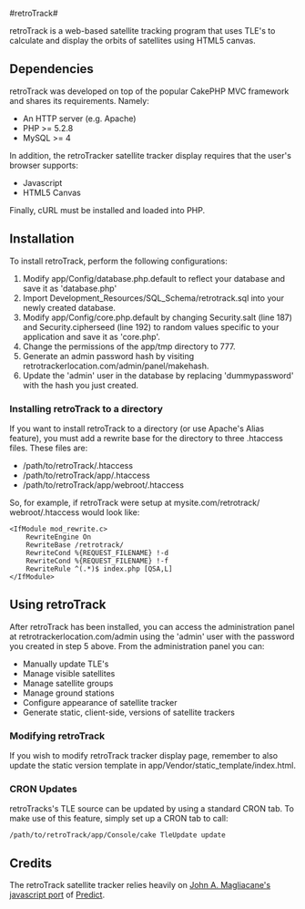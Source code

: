 #retroTrack#

retroTrack is a web-based satellite tracking program that uses TLE's to calculate and display the orbits of satellites using HTML5 canvas.

Dependencies
------------
retroTrack was developed on top of the popular CakePHP MVC framework and shares its requirements. Namely:
* An HTTP server (e.g. Apache)
* PHP >= 5.2.8
* MySQL >= 4

In addition, the retroTracker satellite tracker display requires that the user's browser supports:
* Javascript
* HTML5 Canvas

Finally, cURL must be installed and loaded into PHP.

Installation
------------
To install retroTrack, perform the following configurations:

1. Modify app/Config/database.php.default to reflect your database and save it as 'database.php'
2. Import Development_Resources/SQL_Schema/retrotrack.sql into your newly created database.
3. Modify app/Config/core.php.default by changing Security.salt (line 187) and Security.cipherseed (line 192) to random values specific to your application and save it as 'core.php'.
4. Change the permissions of the app/tmp directory to 777.
5. Generate an admin password hash by visiting retrotrackerlocation.com/admin/panel/makehash.
6. Update the 'admin' user in the database by replacing 'dummypassword' with the hash you just created.

### Installing retroTrack to a directory
If you want to install retroTrack to a directory (or use Apache's Alias feature), you must add a rewrite base for the directory to three .htaccess files. These files are:
* /path/to/retroTrack/.htaccess
* /path/to/retroTrack/app/.htaccess
* /path/to/retroTrack/app/webroot/.htaccess

So, for example, if retroTrack were setup at mysite.com/retrotrack/ webroot/.htaccess would look like:
```
<IfModule mod_rewrite.c>
    RewriteEngine On
	RewriteBase /retrotrack/
    RewriteCond %{REQUEST_FILENAME} !-d
    RewriteCond %{REQUEST_FILENAME} !-f
    RewriteRule ^(.*)$ index.php [QSA,L]
</IfModule>
```

Using retroTrack
----------------
After retroTrack has been installed, you can access the administration panel at retrotrackerlocation.com/admin using the 'admin' user with the password you created in step 5 above. From the administration panel you can:
* Manually update TLE's
* Manage visible satellites
* Manage satellite groups
* Manage ground stations
* Configure appearance of satellite tracker
* Generate static, client-side, versions of satellite trackers

### Modifying retroTrack
If you wish to modify retroTrack tracker display page, remember to also update the static version template in app/Vendor/static_template/index.html.

### CRON Updates
retroTracks's TLE source can be updated by using a standard CRON tab. To make use of this feature, simply set up a CRON tab to call:

```
/path/to/retroTrack/app/Console/cake TleUpdate update
```

Credits
-------
The retroTrack satellite tracker relies heavily on [John A. Magliacane's javascript port](https://bitbucket.org/andrewtwest/orbtrak) of [Predict](http://www.qsl.net/kd2bd/predict.html).

